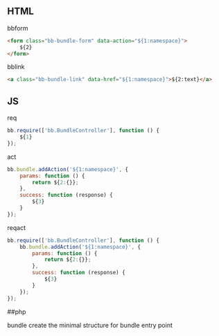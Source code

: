 ## HTML

bbform

```html
<form class="bb-bundle-form" data-action="${1:namespace}">
    ${2}
</form>
```

bblink
```html
<a class="bb-bundle-link" data-href="${1:namespace}">${2:text}</a>
```

## JS

req
```javascript
bb.require(['bb.BundleController'], function () {
    ${1}
});
```

act
```javascript
bb.bundle.addAction('${1:namespace}', {
    params: function () {
        return ${2:{}};
    },
    success: function (response) {
        ${3}
    }
});
```

reqact
```javascript
bb.require(['bb.BundleController'], function () {
    bb.bundle.addAction('${1:namespace}', {
        params: function () {
            return ${2:{}};
        },
        success: function (response) {
            ${3}
        }
    });
});
```

##php

bundle
create the minimal structure for bundle entry point